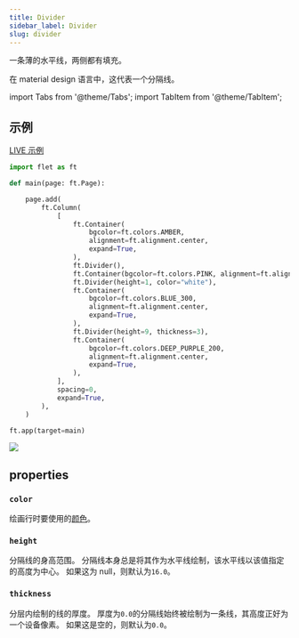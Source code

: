 ```yaml
---
title: Divider
sidebar_label: Divider
slug: divider
---
```


一条薄的水平线，两侧都有填充。

在 material design 语言中，这代表一个分隔线。

import Tabs from '@theme/Tabs';
import TabItem from '@theme/TabItem';

## 示例

[LIVE 示例](https://flet-controls-gallery.fly.dev/layout/divider)

<Tabs groupId="language">
  <TabItem value="python" label="Python" default>

```python
import flet as ft

def main(page: ft.Page):

    page.add(
        ft.Column(
            [
                ft.Container(
                    bgcolor=ft.colors.AMBER,
                    alignment=ft.alignment.center,
                    expand=True,
                ),
                ft.Divider(),
                ft.Container(bgcolor=ft.colors.PINK, alignment=ft.alignment.center, expand=True),
                ft.Divider(height=1, color="white"),
                ft.Container(
                    bgcolor=ft.colors.BLUE_300,
                    alignment=ft.alignment.center,
                    expand=True,
                ),
                ft.Divider(height=9, thickness=3),
                ft.Container(
                    bgcolor=ft.colors.DEEP_PURPLE_200,
                    alignment=ft.alignment.center,
                    expand=True,
                ),
            ],
            spacing=0,
            expand=True,
        ),
    )

ft.app(target=main)
```

  </TabItem>
</Tabs>

<img src="/website/img/docs/controls/divider/divider.png" className="screenshot-40" />

## properties

### `color`

绘画行时要使用的[颜色](/docs/guides/python/colors)。

### `height`

分隔线的身高范围。 分隔线本身总是将其作为水平线绘制，该水平线以该值指定的高度为中心。 如果这为 null，则默认为`16.0`。

### `thickness`

分层内绘制的线的厚度。 厚度为`0.0`的分隔线始终被绘制为一条线，其高度正好为一个设备像素。 如果这是空的，则默认为`0.0`。
